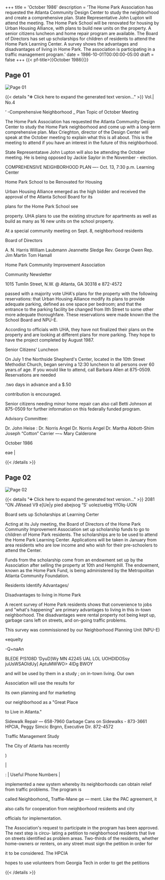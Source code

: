 +++
title = 'October 1986'
description = 'The Home Park Association has requested the Atlanta Community Design Center to study the neighborhood and create a comprehensive plan. State Representative John Lupton will attend the meeting. The Home Park School will be renovated for housing by Urban Housing Alliance, with plans to build new units on the property. A senior citizens luncheon and home repair program are available. The Board of Directors has set up scholarships for children of residents to attend the Home Park Learning Center. A survey shows the advantages and disadvantages of living in Home Park. The association is participating in a traffic management program.'
date = 1986-10-01T00:00:00-05:00
draft = false
+++
{{< pf-title>}}October 1986{{</pf-title>}}


## Page 01

![Page 01](/hpcia-newsletter-archive/1986-10_01.jpg)

{{< details "➕ Click here to expand the generated text version..." >}}
Vol.| No.4

‘ -Comprehensive Neighborhood
_ Plan Topic of October Meeting

The Home Park Association has
requested the Atlanta Community
Design Center to study the Home Park
neighborhood and come up with a
long-term comprehensive plan. Max
Crieghton, director of the Design
Center will speak at the October
meeting to explain what this is all
about. This is the meeting to attend
if you have an interest in the future
of this neighborhood.

State Representatave John Lupton will
also be attending the October
meeting. He is being opposed by
Jackie Saylor in the November -
election.

COMPREHENSIVE NEIGHBORHOOD PLAN —-
Oct. 13, 7:30 p.m. Learning Center

Home Park School to be
Renovated for Housing

Urban Housing Alliance emerged as the
high bidder and received the approval
of the Atlanta School Board for its

plans for the Home Park School see

property. UHA plans to use the
existing structure for apartments as
well as build as many as 16 new units
on the school property.

At a special community meeting on
Sept. 8, neighborhood residents

Board of Directors

A. N. Harris William Laubmann
Jeannette Sledge Rev. George Owen
Rep. Jim Martin Tom Hamall

Home Park Community Improvement Association

Community Newsletter

1015 Tumlin Street, N.W. @ Atlanta, GA 30318 e 872-4572

passed with a majority vote UHA's
plans for the property with the
following reservations: that Urban
Housing Alliance modify its plans to
provide adequate parking, defined as
one space per bedroom; and that the
entrance to the parking facility be
changed from llth Street to some
other more adequate thoroughfare.
These reservations were made known
the the School Board and NPU-E.

According to officials with UHA, they
have not finalized their plans on the
property and are looking at different
plans for more parking. They hope to
have the project completed by August
1987.

Senior Citizens’ Luncheon

On July 1 the Northside Shepherd's
Center, located in the 10th Street
Methodist Church, began serving a
12:30 luncheon to all persons over 60
years.of age. If you would like to
attend, call Barbara Allen at
875-0509. Reservations are needed

.two days in advance and a $.50

contribution is encouraged.

Senior citizens needing minor home
repair can also call Betti Johnson at
875-0509 for further information on
this federally funded program.

Advisory Committee:

Dr. John Heise : Dr. Norris Angel
Dr. Norris Angel Dr. Martha Abbott-Shim
Joseph “Cotton” Carrier —~ Mary Calderone

October 1986

eae |


{{< /details >}}




## Page 02

![Page 02](/hpcia-newsletter-archive/1986-10_02.jpg)

{{< details "➕ Click here to expand the generated text version..." >}}
2081 “ON JWsead
V9 e]Ue|y
pied abejsog “S'
uoleziuebig
YfOlq-UON

Board sets up Scholarships at
Learning Certer

Acting at its July meeting, the
Board of Directors of the Home Park
Community Improvement Association
set up scholarship funds to go to
children of Home Park residents.
The scholarships are to be used to
attend the Home Park Learning
Center. Applications will be taken
in January from area residents who
are low income and who wish for
their pre-schoolers to attend the
Center.

Funds from the scholarship come from
an endowment set up by the
Association after selling the
property at 10th and Hemphill. The
endowment, known as the Home Park
Fund, is being administered by the
Metropolitan Atlanta Community
Foundation.

Residents Identify Advantages/

Disadvantages to living in Home Park

A recent survey of Home Park
residents shows that convenience to
jobs and "what's happening" are
primary advantages to living in this
in-town neighborhood. The
disadvantages were rental property
not being kept up, garbage cans left
on streets, and on-going traffic
problems.

This survey was commissioned by our
Neighborhood Planning Unit (NPU-E)

«equelty

-Q+naAn

BLEDE P!S108D ‘DyuD]Wy
MN 42245 UAL LOL
UOHDIDOSsy juUsWSAOIdUy] AptuMWWO> 4IDg BWOY

and will be used by them in a study ;
on in-town living. Our own

Association will use the results for

its own planning and for marketing

our neighborhood as a "Great Place

to Live in Atlanta."

Sidewalk Repair — 658-7960
Garbage Cans on Sidewalks -
873-3661
HPCIA, Peggy Simcic Brgnn,
Executive Dir. 872-4572

Traffic Management Study

The City of Atlanta has recently

)

|

: |
Useful Phone Numbers
|

implemented a new system whereby its
neighborhoods can obtain relief from
traffic problems. The program is

called Neighborhond_ Traffie-Mane ge —
ment. Like the PAC agreement, it

also calls for cooperation from
neighborhood residents and city

officials for implementation.

The Association's request to
participate in the program has been
approved. The next step is circu-
lating a petition to neighborhood
residents that live on streets
identified as problem areas.
Two-thirds of the residents, whether
home-owners or renters, on any street
must sign the petition in order for

it to be considered. The HPCIA

hopes to use volunteers from Georgia
Tech in order to get the petitions


{{< /details >}}


